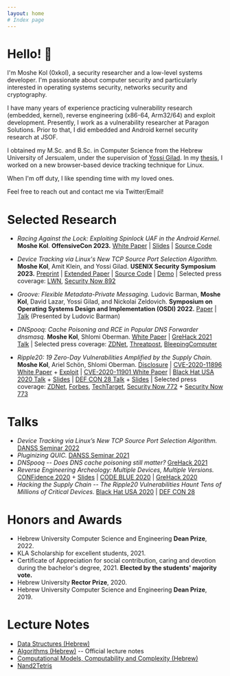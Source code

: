 ```yaml
---
layout: home
# Index page
---
```


# Hello! <span>:wave:</span> 

I'm Moshe Kol (0xkol), a security researcher and a low-level systems developer. I'm passionate about computer security and particularly interested in operating systems security, networks security and cryptography. 

I have many years of experience practicing vulnerability research (embedded, kernel), reverse engineering (x86-64, Arm32/64) and exploit development. Presently, I work as a vulnerability researcher at Paragon Solutions. Prior to that, I did embedded and Android kernel security research at JSOF.

I obtained my M.Sc. and B.Sc. in Computer Science from the Hebrew University of Jersualem, under the supervision of [Yossi Gilad](https://www.cs.huji.ac.il/~yossigi/). In my [thesis](https://huji-primo.hosted.exlibrisgroup.com/permalink/f/78p1vd/972HUJI_ALMA11336615730003701), I worked on a new browser-based device tracking technique for Linux. 

When I'm off duty, I like spending time with my loved ones.

Feel free to reach out and contact me via Twitter/Email!

# Selected Research

* _Racing Against the Lock: Exploiting Spinlock UAF in the Android Kernel._ __Moshe Kol__. __OffensiveCon 2023.__ [White Paper](/assets/files/Racing_Against_the_Lock__Exploiting_Spinlock_UAF_in_the_Android_Kernel.pdf) \| [Slides](/assets/files/OffensiveCon23_Racing_Against_the_Lock__Exploiting_Spinlock_UAF_in_the_Android_Kernel.pdf) \| [Source Code](https://github.com/0xkol/badspin)

* _Device Tracking via Linux's New TCP Source Port Selection Algorithm._ __Moshe Kol__, Amit Klein, and Yossi Gilad. __USENIX Security Symposium 2023.__ [Preprint](https://www.usenix.org/system/files/sec23summer_172-kol-prepub.pdf) \| [Extended Paper](https://arxiv.org/pdf/2209.12993.pdf) \| [Source Code](https://github.com/0xkol/rfc6056-device-tracker) \| [Demo](https://www.youtube.com/watch?v=pZbfV5nCQsA) \| Selected press coverage: [LWN](https://lwn.net/Articles/910435/), [Security Now 892](https://twit.tv/shows/security-now/episodes/892?autostart=false)

* _Groove: Flexible Metadata-Private Messaging._ Ludovic Barman, __Moshe Kol__, David Lazar, Yossi Gilad, and Nickolai Zeldovich. __Symposium on Operating Systems Design and Implementation (OSDI) 2022.__ [Paper](https://www.usenix.org/system/files/osdi22-barman.pdf) \| [Talk](https://www.youtube.com/watch?v=UGiT74r4nYw) (Presented by Ludovic Barman)

* _DNSpooq: Cache Poisoning and RCE in Popular DNS Forwarder dnsmasq._ __Moshe Kol__, Shlomi Oberman. [White Paper](https://www.jsof-tech.com/wp-content/uploads/2021/01/DNSpooq-Technical-WP.pdf) \| [GreHack 2021 Talk](https://www.youtube.com/watch?v=kJFd3koLGfM) \| Selected press coverage: [ZDNet](https://www.zdnet.com/article/dnspooq-lets-attackers-poison-dns-cache-records/), [Threatpost](https://threatpost.com/dnspooq-flaws-allow-dns-hijacking-of-millions-of-devices/163163/), [BleepingComputer](https://www.bleepingcomputer.com/news/security/dnspooq-bugs-let-attackers-hijack-dns-on-millions-of-devices/)

* _Ripple20: 19 Zero-Day Vulnerabilities Amplified by the Supply Chain._ __Moshe Kol__, Ariel Schön, Shlomi Oberman. [Disclosure](https://www.jsof-tech.com/disclosures/ripple20/) \| [CVE-2020-11896 White Paper](https://www.jsof-tech.com/wp-content/uploads/2020/06/JSOF_Ripple20_Technical_Whitepaper_June20.pdf) + [Exploit](https://github.com/0xkol/ripple20-digi-connect-exploit) \| [CVE-2020-11901 White Paper](https://www.jsof-tech.com/wp-content/uploads/2020/08/Ripple20_CVE-2020-11901-August20.pdf) \| [Black Hat USA 2020 Talk](https://www.youtube.com/watch?v=wo_YhLBVkrY) + [Slides](https://i.blackhat.com/USA-20/Wednesday/us-20-Oberman-Hacking-The-Supply-Chain-The-Ripple20-Vulnerabilities-Haunt-Tens-Of-Millions-Of-Critical-Devices.pdf) \| [DEF CON 28 Talk](https://www.youtube.com/watch?v=wHsjf2mAHIM) + [Slides](https://media.defcon.org/DEF%20CON%2028/DEF%20CON%20Safe%20Mode%20presentations/DEF%20CON%20Safe%20Mode%20-%20Shlomi%20Oberman%2C%20Moshe%20Kol%2C%20Ariel%20Schon%20-%20Hacking%20the%20Supply%20Chain%20-%20The%20Ripple20%20Haunts%20Hundred%20Millions%20of%20Devices.pdf) \| Selected press coverage: [ZDNet](https://www.zdnet.com/article/ripple20-vulnerabilities-will-haunt-the-iot-landscape-for-years-to-come/), [Forbes](https://www.forbes.com/sites/forbestechcouncil/2020/07/31/supply-chain-vulnerabilities-show-weakness-in-current-iot-security-paradigm), [TechTarget](https://www.techtarget.com/iotagenda/news/252485380/Ripple20-vulnerabilities-forebode-long-lasting-IoT-risks), [Security Now 772](https://twit.tv/shows/security-now/episodes/772) + [Security Now 773](https://twit.tv/shows/security-now/episodes/773)

# Talks

* _Device Tracking via Linux’s New TCP Source Port Selection Algorithm._ [DANSS Seminar 2022](/assets/files/danss-22-device-tracking-via-linux-new-tcp-source-port-selection-algorithm.pdf)
* _Pluginizing QUIC._ [DANSS Seminar 2021](/assets/files/21-danss-pluginizing-quic.pdf)
* _DNSpooq -- Does DNS cache poisoning still matter?_ [GreHack 2021](https://www.youtube.com/watch?v=kJFd3koLGfM)
* _Reverse Engineering Archeology: Multiple Devices, Multiple Versions._ [CONFidence 2020](https://www.youtube.com/watch?v=0NrSD5f5Z1Q) + [Slides](https://www.jsof-tech.com/wp-content/uploads/2020/10/confidence20-reverse-engineering-archeology.pdf) \| [CODE BLUE 2020](https://www.youtube.com/watch?v=w_EdYDdWCjg) \| [GreHack 2020](https://www.youtube.com/watch?v=Aw0CS45fjd0)
* _Hacking the Supply Chain -- The Ripple20 Vulnerabilities Haunt Tens of Millions of Critical Devices._ [Black Hat USA 2020](https://www.youtube.com/watch?v=wo_YhLBVkrY) \| [DEF CON 28](https://www.youtube.com/watch?v=wHsjf2mAHIM)

# Honors and Awards

* Hebrew University Computer Science and Engineering **Dean Prize**, 2022.
* KLA Scholarship for excellent students, 2021.
* Certificate of Appreciation for social contribution, caring and devotion during the bachelor's degree, 2021. **Elected by the students' majority vote.**
* Hebrew University **Rector Prize**, 2020.
* Hebrew University Computer Science and Engineering **Dean Prize**, 2019.

# Lecture Notes

* [Data Structures (Hebrew)](/assets/files/67109_notes_moshe_kol.pdf)
* [Algorithms (Hebrew)](/assets/files/67504_notes_moshe_kol.pdf) -- Official lecture notes
* [Computational Models, Computability and Complexity (Hebrew)](/assets/files/67521_notes_moshe_kol.pdf)
* [Nand2Tetris](https://github.com/0xkol/nand2tetris-notes)